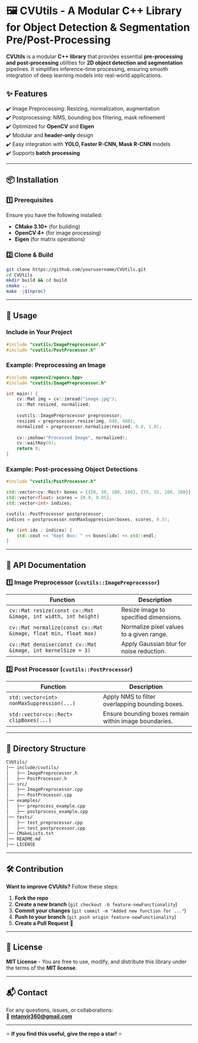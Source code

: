 
# 🖼️ CVUtils - A Modular C++ Library for Object Detection & Segmentation Pre/Post-Processing

**CVUtils** is a modular **C++ library** that provides essential **pre-processing and post-processing** utilities for **2D object detection and segmentation** pipelines. It simplifies inference-time processing, ensuring smooth integration of deep learning models into real-world applications.

## ✨ Features  
✔️ Image Preprocessing: Resizing, normalization, augmentation  
✔️ Postprocessing: NMS, bounding box filtering, mask refinement  
✔️ Optimized for **OpenCV** and **Eigen**  
✔️ Modular and **header-only** design  
✔️ Easy integration with **YOLO, Faster R-CNN, Mask R-CNN** models  
✔️ Supports **batch processing**  

---

## 📦 Installation  

### **1️⃣ Prerequisites**
Ensure you have the following installed:
- **CMake 3.10+** (for building)
- **OpenCV 4+** (for image processing)
- **Eigen** (for matrix operations)

### **2️⃣ Clone & Build**
```bash
git clone https://github.com/yourusername/CVUtils.git
cd CVUtils
mkdir build && cd build
cmake ..
make -j$(nproc)
```

---

## 🚀 Usage  

### **Include in Your Project**
```cpp
#include "cvutils/ImagePreprocessor.h"
#include "cvutils/PostProcessor.h"
```

### **Example: Preprocessing an Image**
```cpp
#include <opencv2/opencv.hpp>
#include "cvutils/ImagePreprocessor.h"

int main() {
    cv::Mat img = cv::imread("image.jpg");
    cv::Mat resized, normalized;
    
    cvutils::ImagePreprocessor preprocessor;
    resized = preprocessor.resize(img, 640, 480);
    normalized = preprocessor.normalize(resized, 0.0, 1.0);
    
    cv::imshow("Processed Image", normalized);
    cv::waitKey(0);
    return 0;
}
```

### **Example: Post-processing Object Detections**
```cpp
#include "cvutils/PostProcessor.h"

std::vector<cv::Rect> boxes = {{50, 50, 100, 100}, {55, 55, 100, 100}};
std::vector<float> scores = {0.9, 0.85};
std::vector<int> indices;

cvutils::PostProcessor postprocessor;
indices = postprocessor.nonMaxSuppression(boxes, scores, 0.5);

for (int idx : indices) {
    std::cout << "Kept Box: " << boxes[idx] << std::endl;
}
```

---

## 📖 API Documentation  

### **1️⃣ Image Preprocessor (`cvutils::ImagePreprocessor`)**
| Function | Description |
|----------|------------|
| `cv::Mat resize(const cv::Mat &image, int width, int height)` | Resize image to specified dimensions. |
| `cv::Mat normalize(const cv::Mat &image, float min, float max)` | Normalize pixel values to a given range. |
| `cv::Mat denoise(const cv::Mat &image, int kernelSize = 3)` | Apply Gaussian blur for noise reduction. |

### **2️⃣ Post Processor (`cvutils::PostProcessor`)**
| Function | Description |
|----------|------------|
| `std::vector<int> nonMaxSuppression(...)` | Apply NMS to filter overlapping bounding boxes. |
| `std::vector<cv::Rect> clipBoxes(...)` | Ensure bounding boxes remain within image boundaries. |

---

## 🔧 Directory Structure  

```bash
CVUtils/
│── include/cvutils/
│   ├── ImagePreprocessor.h
│   ├── PostProcessor.h
│── src/
│   ├── ImagePreprocessor.cpp
│   ├── PostProcessor.cpp
│── examples/
│   ├── preprocess_example.cpp
│   ├── postprocess_example.cpp
│── tests/
│   ├── test_preprocessor.cpp
│   ├── test_postprocessor.cpp
│── CMakeLists.txt
│── README.md
│── LICENSE
```

---

## 🛠️ Contribution  

**Want to improve CVUtils?** Follow these steps:  
1. **Fork the repo**  
2. **Create a new branch** (`git checkout -b feature-newFunctionality`)  
3. **Commit your changes** (`git commit -m "Added new function for ..."`)  
4. **Push to your branch** (`git push origin feature-newFunctionality`)  
5. **Create a Pull Request** 🚀  

---

## 📜 License  

**MIT License** - You are free to use, modify, and distribute this library under the terms of the **MIT license**.

---

## 📬 Contact  

For any questions, issues, or collaborations:  
📧 **mtanvir360@gmail.com**  


---

⭐ **If you find this useful, give the repo a star!** ⭐  
